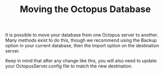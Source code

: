 ﻿---
title: Moving the Octopus Database

---


It is possible to move your database from one Octopus server to another. Many methods exist to do this, though we recommend using the Backup option in your current database, then the Import option on the destination server.


Keep in mind that after any change like this, you will also need to update your OctopusServer.config file to match the new destination.
